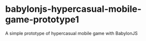 # babylonjs-hypercasual-mobile-game-prototype1
A simple prototype of hypercasual mobile game with BabylonJS
